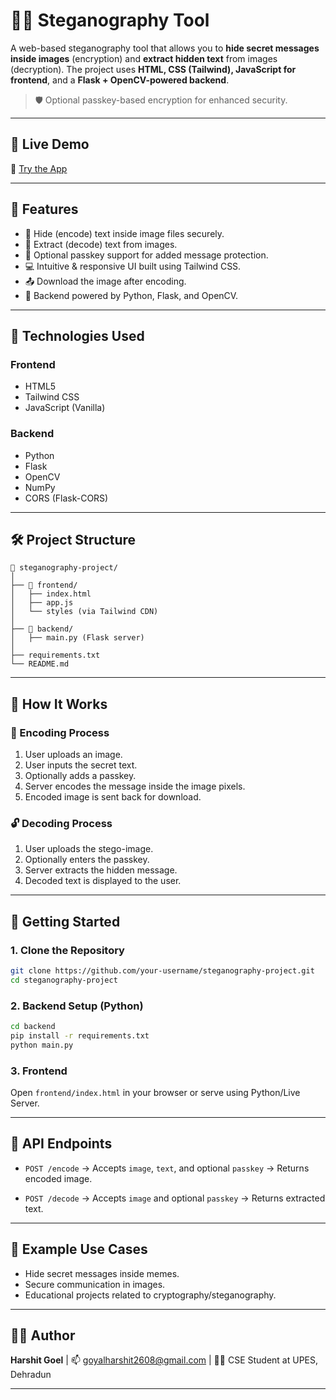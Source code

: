 # 🕵️‍♂️ Steganography Tool

A web-based steganography tool that allows you to **hide secret messages inside images** (encryption) and **extract hidden text** from images (decryption). The project uses **HTML, CSS (Tailwind), JavaScript for frontend**, and a **Flask + OpenCV-powered backend**.

> 🛡️ Optional passkey-based encryption for enhanced security.

---

## 🔗 Live Demo

🚀 [Try the App](https://steganography-8mfr.onrender.com)

---

## 📸 Features

* 🔐 Hide (encode) text inside image files securely.
* 🧾 Extract (decode) text from images.
* 🔑 Optional passkey support for added message protection.
* 💻 Intuitive & responsive UI built using Tailwind CSS.
* 📤 Download the image after encoding.
* 🧠 Backend powered by Python, Flask, and OpenCV.

---

## 🧪 Technologies Used

### Frontend

* HTML5
* Tailwind CSS
* JavaScript (Vanilla)

### Backend

* Python
* Flask
* OpenCV
* NumPy
* CORS (Flask-CORS)

---

## 🛠️ Project Structure

```
📁 steganography-project/
│
├── 📁 frontend/
│   ├── index.html
│   ├── app.js
│   └── styles (via Tailwind CDN)
│
├── 📁 backend/
│   ├── main.py (Flask server)
│
├── requirements.txt
└── README.md
```

---

## 🧪 How It Works

### 🔐 Encoding Process

1. User uploads an image.
2. User inputs the secret text.
3. Optionally adds a passkey.
4. Server encodes the message inside the image pixels.
5. Encoded image is sent back for download.

### 🔓 Decoding Process

1. User uploads the stego-image.
2. Optionally enters the passkey.
3. Server extracts the hidden message.
4. Decoded text is displayed to the user.

---

## 🚀 Getting Started

### 1. Clone the Repository

```bash
git clone https://github.com/your-username/steganography-project.git
cd steganography-project
```

### 2. Backend Setup (Python)

```bash
cd backend
pip install -r requirements.txt
python main.py
```

### 3. Frontend

Open `frontend/index.html` in your browser or serve using Python/Live Server.

---

## 📝 API Endpoints

* `POST /encode`
  → Accepts `image`, `text`, and optional `passkey` → Returns encoded image.

* `POST /decode`
  → Accepts `image` and optional `passkey` → Returns extracted text.

---

## 🧪 Example Use Cases

* Hide secret messages inside memes.
* Secure communication in images.
* Educational projects related to cryptography/steganography.

---

## 🧑‍💻 Author

**Harshit Goel**
| 📫 [goyalharshit2608@gmail.com](mailto:goyalharshit2608@gmail.com) | 🧑‍🎓 CSE Student at UPES, Dehradun

---
